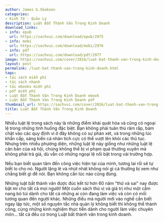```yaml
---
author: James G.Skakoon
categories:
- Kinh Tế - Quản Lý
description: Luật Bất Thành Văn Trong Kinh Doanh
download_links:
- info: epub
  url: https://sachvui.com/download/epub/2975
- info: mobi
  url: https://sachvui.com/download/mobi/2976
- info: pdf
  url: https://sachvui.com/download/pdf/2977
image: https://sachvui.com/cover/2016/luat-bat-thanh-van-trong-kinh-doanh.jpg
layout: post
permalink: /luat-bat-thanh-van-trong-kinh-doanh.html
tags:
- tải sách miễn phí
- tải sách nhanh
- tải ebooks miễn phí
- pdf miễn phí
- Luật Bất Thành Văn Trong Kinh Doanh ebook
- Luật Bất Thành Văn Trong Kinh Doanh pdf
thumbnail_url: https://sachvui.com/cover/2016/luat-bat-thanh-van-trong-kinh-doanh.jpg
title: Luật Bất Thành Văn Trong Kinh Doanh
---
```


 <div class="item-desc text-justify"> <p>Nhiều luật lệ trong sách này là những điểm khái quát hóa và cũng có ngoại lệ trong những tình huống đặc biệt. Bạn không phải tuân thủ răm rắp, bám chặt vào các quy định vì ở đây không có sự phán xét, và trong những lúc khẩn cấp, sáng kiến cá nhân tích cực có thể vượt lên khỏi các thủ tục. Nhưng trên nhiều phương diện, những luật lệ này giống như những luật lệ căn bản của xã hội, chúng không thể bị vi phạm quá thường xuyên mà không phải trả giá, dù vẫn có những ngoại lệ nổi bật trong vài trường hợp.</p><p>Nếu bạn biết quan tâm đến công việc hiện tại của mình, tương lai rồi sẽ tự biết lo cho nó. Người lặng lẽ và nhút nhát không nói gì cả thường bị xem như chẳng biết gì để nói. Bạn không cần lúc nào cũng đúng.</p><p>Những luật bất thành văn được đúc kết từ hơn 60 năm "thử và sai" nay được bật mí cho tất cả mọi người! Một cuốn sách thú vị và giá trị như một cẩm nang bỏ túi dành cho tất cả những ai còn đang làm việc và còn có mối tương quan đến người khác. Những điều mà người mới vào nghề cần biết ngay lập tức, một số nguyên tắc nhà quản lý không biết thì không thể thành công, cùng những kinh nghiệm thực tiễn dành cho người làm việc chuyên môn... tất cả đều có trong Luật bất thành văn trong kinh doanh.</p> </div>